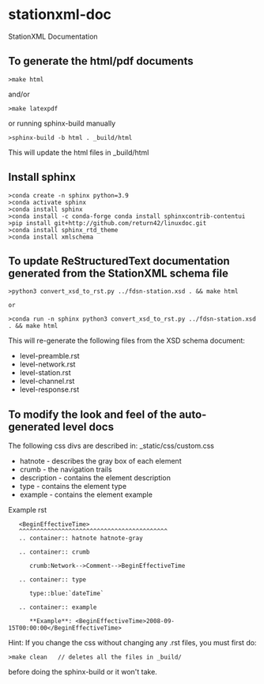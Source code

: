 # stationxml-doc
StationXML Documentation

## To generate the html/pdf documents

    >make html

and/or

    >make latexpdf

or running sphinx-build manually

    >sphinx-build -b html . _build/html

This will update the html files in _build/html

## Install sphinx

    >conda create -n sphinx python=3.9
    >conda activate sphinx
    >conda install sphinx
    >conda install -c conda-forge conda install sphinxcontrib-contentui
    >pip install git+http://github.com/return42/linuxdoc.git
    >conda install sphinx_rtd_theme
    >conda install xmlschema

## To update ReStructuredText documentation generated from the StationXML schema file

    >python3 convert_xsd_to_rst.py ../fdsn-station.xsd . && make html

    or

    >conda run -n sphinx python3 convert_xsd_to_rst.py ../fdsn-station.xsd . && make html

This will re-generate the following files from the XSD schema document:
 - level-preamble.rst
 - level-network.rst
 - level-station.rst
 - level-channel.rst
 - level-response.rst

## To modify the look and feel of the auto-generated level docs

 The following css divs are described in:
 _static/css/custom.css

  - hatnote - describes the gray box of each element
  - crumb - the navigation trails
  - description - contains the element description
  - type - contains the element type
  - example - contains the element example

Example rst

       <BeginEffectiveTime>
       ^^^^^^^^^^^^^^^^^^^^^^^^^^^^^^^^^^^^^^^^^^
       .. container:: hatnote hatnote-gray

       .. container:: crumb

          crumb:Network-->Comment-->BeginEffectiveTime

       .. container:: type

          type::blue:`dateTime`

       .. container:: example

          **Example**: <BeginEffectiveTime>2008-09-15T00:00:00</BeginEffectiveTime>

Hint: If you change the css without changing any .rst files, you must first do:

    >make clean   // deletes all the files in _build/

before doing the sphinx-build or it won't take.
